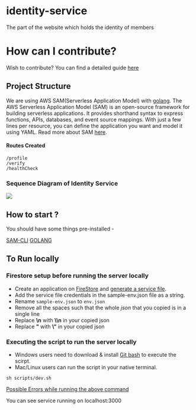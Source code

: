 # identity-service

The part of the website which holds the identity of members

# How can I contribute?

Wish to contribute? You can find a detailed guide [here](./CONTRIBUTING.md)

## Project Structure

We are using AWS SAM(Serverless Application Model) with [golang](https://go.dev/). The AWS Serverless Application Model (SAM) is an open-source framework for building serverless applications. It provides shorthand syntax to express functions, APIs, databases, and event source mappings. With just a few lines per resource, you can define the application you want and model it using YAML. Read more about SAM [here](https://aws.amazon.com/serverless/sam/).

#### Routes Created

```
/profile
/verify
/healthCheck
```

### Sequence Diagram of Identity Service
![](https://user-images.githubusercontent.com/45519620/176491640-6f58d7d5-6fe1-42d9-a9d6-fc1b23e0dee2.jpg)

## How to start ?

You should have some things pre-installed -

[SAM-CLI](https://docs.aws.amazon.com/serverless-application-model/latest/developerguide/serverless-sam-cli-install.html)
[GOLANG](https://go.dev/)

## To Run locally

### Firestore setup before running the server locally

- Create an application on [FireStore](https://firebase.google.com/docs/firestore) and [generate a service file](https://cloud.google.com/iam/docs/creating-managing-service-account-keys).
- Add the service file credentials in the sample-env.json file as a string.
- Rename `sample-env.json` to `env.json`
- Remove all the spaces such that the whole _json_ that you copied is in a single line
- Replace **\n** with **\\\\n** in your copied json
- Replace **"** with **\\"** in your copied json

### Executing the script to run the server locally

- Windows users need to download & install [Git bash](https://gitforwindows.org/) to execute the scirpt.
- Mac/Linux users can run the script in your native terminal.

```
sh scripts/dev.sh
```

[Possible Errors while running the above command](DOCKERERRORS.md)

You can see service running on localhost:3000
